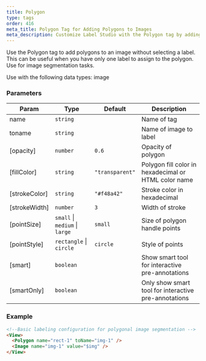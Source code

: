 ```yaml
---
title: Polygon
type: tags
order: 416
meta_title: Polygon Tag for Adding Polygons to Images
meta_description: Customize Label Studio with the Polygon tag by adding polygons to images for segmentation machine learning and data science projects.
---
```


Use the Polygon tag to add polygons to an image without selecting a label. This can be useful when you have only one label to assign to the polygon. Use for image segmentation tasks.

Use with the following data types: image

### Parameters

| Param | Type | Default | Description |
| --- | --- | --- | --- |
| name | <code>string</code> |  | Name of tag |
| toname | <code>string</code> |  | Name of image to label |
| [opacity] | <code>number</code> | <code>0.6</code> | Opacity of polygon |
| [fillColor] | <code>string</code> | <code>&quot;transparent&quot;</code> | Polygon fill color in hexadecimal or HTML color name |
| [strokeColor] | <code>string</code> | <code>&quot;#f48a42&quot;</code> | Stroke color in hexadecimal |
| [strokeWidth] | <code>number</code> | <code>3</code> | Width of stroke |
| [pointSize] | <code>small</code> \| <code>medium</code> \| <code>large</code> | <code>small</code> | Size of polygon handle points |
| [pointStyle] | <code>rectangle</code> \| <code>circle</code> | <code>circle</code> | Style of points |
| [smart] | <code>boolean</code> |  | Show smart tool for interactive pre-annotations |
| [smartOnly] | <code>boolean</code> |  | Only show smart tool for interactive pre-annotations |

### Example
```html
<!--Basic labeling configuration for polygonal image segmentation -->
<View>
  <Polygon name="rect-1" toName="img-1" />
  <Image name="img-1" value="$img" />
</View>
```
